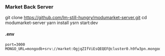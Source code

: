 ### Market Back Server

git clone https://github.com/Im-still-hungry/modumarket-server.git
cd modumarket-server
yarn install
ysrn start:dev

#### .env
```
port=3000
MONGO_URL=mongodb+srv://market:OgjqZIfViEsQEQEF@cluster0.h9fw3pn.mongodb.net/test
```
